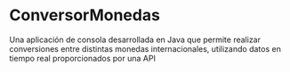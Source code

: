 # ConversorMonedas
Una aplicación de consola desarrollada en Java que permite realizar conversiones entre distintas monedas internacionales, utilizando datos en tiempo real proporcionados por una API

